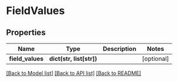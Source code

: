 # FieldValues

## Properties
Name | Type | Description | Notes
------------ | ------------- | ------------- | -------------
**field_values** | **dict(str, list[str])** |  | [optional] 

[[Back to Model list]](../README.md#documentation-for-models) [[Back to API list]](../README.md#documentation-for-api-endpoints) [[Back to README]](../README.md)


